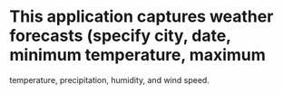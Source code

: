 # This application captures weather forecasts (specify city, date, minimum temperature, maximum
temperature, precipitation, humidity, and wind speed.
